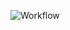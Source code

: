 
![Workflow](https://github.com/shurupov/cards-recognition/actions/workflows/maven.yml/badge.svg "Build")
